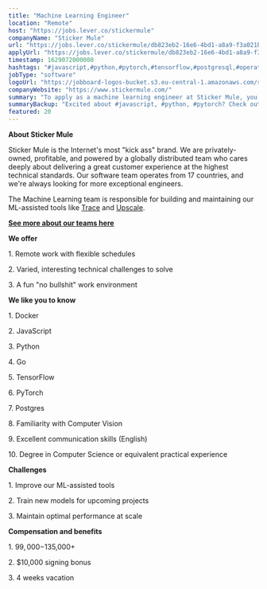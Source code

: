 ```yaml
---
title: "Machine Learning Engineer"
location: "Remote"
host: "https://jobs.lever.co/stickermule"
companyName: "Sticker Mule"
url: "https://jobs.lever.co/stickermule/db823eb2-16e6-4bd1-a8a9-f3a021b6c873"
applyUrl: "https://jobs.lever.co/stickermule/db823eb2-16e6-4bd1-a8a9-f3a021b6c873/apply"
timestamp: 1629072000000
hashtags: "#javascript,#python,#pytorch,#tensorflow,#postgresql,#operations,#docker,#branding,#optimization,#office"
jobType: "software"
logoUrl: "https://jobboard-logos-bucket.s3.eu-central-1.amazonaws.com/sticker-mule"
companyWebsite: "https://www.stickermule.com/"
summary: "To apply as a machine learning engineer at Sticker Mule, you preferably need to have some experience in: #javascript, #python, #pytorch."
summaryBackup: "Excited about #javascript, #python, #pytorch? Check out this job post!"
featured: 20
---
```


**About Sticker Mule**

Sticker Mule is the Internet's most "kick ass" brand. We are privately-owned, profitable, and powered by a globally distributed team who cares deeply about delivering a great customer experience at the highest technical standards. Our software team operates from 17 countries, and we're always looking for more exceptional engineers.

The Machine Learning team is responsible for building and maintaining our ML-assisted tools like [Trace](https://www.stickermule.com/trace) and [Upscale](https://www.stickermule.com/upscale).

**[See more about our teams here](https://www.stickermule.com/about)**

**We offer**

1\. Remote work with flexible schedules

2\. Varied, interesting technical challenges to solve

3\. A fun "no bullshit" work environment

**We like you to know**

1\. Docker

2\. JavaScript

3\. Python

4\. Go

5\. TensorFlow

6\. PyTorch

7\. Postgres

8\. Familiarity with Computer Vision

9\. Excellent communication skills (English)

10\. Degree in Computer Science or equivalent practical experience

**Challenges**

1\. Improve our ML-assisted tools

2\. Train new models for upcoming projects

3\. Maintain optimal performance at scale

**Compensation and benefits**

1\. $99,000-$135,000+

2\. $10,000 signing bonus

3\. 4 weeks vacation
